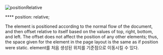 ![positionRelative](https://user-images.githubusercontent.com/72768159/156287356-5fa180f1-ac8f-44e1-968a-124e8c6ebec7.png)

**** position: relative;
<p>The element is positioned according to the normal flow of the document, and then offset relative to itself based on the values of top, right, bottom, and left. The offset does not affect the position of any other elements; thus, the space given for the element in the page layout is the same as if position were static. element를 처음 생성된 위치를 기준점으로 이동시킬 수 있다.</p>